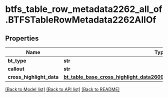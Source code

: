 # btfs_table_row_metadata2262_all_of.BTFSTableRowMetadata2262AllOf

## Properties
Name | Type | Description | Notes
------------ | ------------- | ------------- | -------------
**bt_type** | **str** |  | [optional] 
**callout** | **str** |  | [optional] 
**cross_highlight_data** | [**bt_table_base_cross_highlight_data2609.BTTableBaseCrossHighlightData2609**](BTTableBaseCrossHighlightData2609.md) |  | [optional] 

[[Back to Model list]](../README.md#documentation-for-models) [[Back to API list]](../README.md#documentation-for-api-endpoints) [[Back to README]](../README.md)


